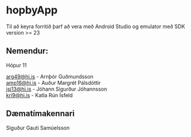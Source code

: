 # hopbyApp

Til að keyra forritið þarf að vera með Android Studio og emulator með SDK version >= 23


## Nemendur:
Hópur 11

arg49@hi.is -  Arnþór Guðmundsson	         
amp16@hi.is -  Auður Margrét Pálsdóttir         
jsj13@hi.is -  Jóhann Sigurður Jóhannsson	         
kri9@hi.is  -  Katla Rún Ísfeld	 

## Dæmatímakennari
Siguður Gauti Samúelsson
